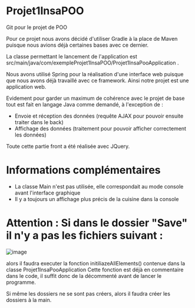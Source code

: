 # Projet1InsaPOO
Git pour le projet de POO


Pour ce projet nous avons décidé d'utiliser Gradle à la place de Maven puisque nous avions déjà certaines bases avec ce dernier.

La classe permettant le lancement de l'application est src/main/java/com/exempleProjet1InsaPOO/Projet1InsaPooApplication .

Nous avons utilisé Spring pour la réalisation d'une interface web puisque que nous avons déjà travaillé avec ce framework. Ainsi notre projet est une application web.

Evidement pour garder un maximum de cohérence avec le projet de base tout est fait en langage Java comme demandé, à l'exception de :
  - Envoie et réception des données (requête AJAX pour pouvoir ensuite traiter dans le back)
  - Affichage des données (traitement pour pouvoir afficher correctement les données)
  
Toute cette partie front a été réalisée avec JQuery.


# Informations complémentaires

  - La classe Main n'est pas utilisée, elle correspondait au mode console avant l'interface graphique
  - Il y a toujours un affichage plus précis de la cuisine dans la console


# Attention : Si dans le dossier "Save" il n'y a pas les fichiers suivant : 
  ![image](https://user-images.githubusercontent.com/17967215/141336990-be169ee9-7954-480f-ac72-198051c4b755.png)
  
  alors il faudra executer la fonction initiliazeAllElements() contenue dans la classe Projet1InsaPooApplication
  Cette fonction est déjà en commentaire dans le code, il suffit donc de la décommenté avant de lancer le programme.
  
  Si même les dossiers ne se sont pas créers, alors il faudra créer les dossiers à la main.
  
